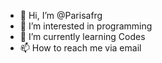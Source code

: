 - 👋 Hi, I’m @Parisafrg
- 👀 I’m interested in programming  
- 🌱 I’m currently learning Codes 
- 📫 How to reach me via email 

<!---
Parisafrg/Parisafrg is a ✨ special ✨ repository because its `README.md` (this file) appears on your GitHub profile.
You can click the Preview link to take a look at your changes.
--->
